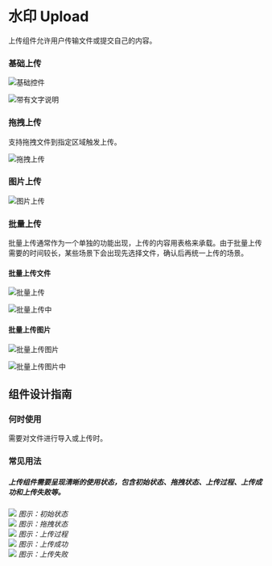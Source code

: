 # 水印 Upload

上传组件允许用户传输文件或提交自己的内容。
### 基础上传

![基础控件](https://oteam-tdesign-1258344706.cos-internal.ap-guangzhou.tencentcos.cn/site/design/guide/%E6%88%AA%E5%B1%8F2022-07-22%20%E4%B8%8A%E5%8D%8811.09.35.png)

![带有文字说明](https://tdesign.gtimg.com/site/design/images/带有文字说明-1848722.jpg)

### 拖拽上传
支持拖拽文件到指定区域触发上传。

![拖拽上传](https://tdesign.gtimg.com/site/design/images/拖拽上传-1848736.jpg)

### 图片上传

![图片上传](https://tdesign.gtimg.com/site/design/images/图片上传-1848750.jpg)

### 批量上传
批量上传通常作为一个单独的功能出现，上传的内容用表格来承载。由于批量上传需要的时间较长，某些场景下会出现先选择文件，确认后再统一上传的场景。

#### 批量上传文件
![批量上传](https://tdesign.gtimg.com/site/design/images/批量上传-1848761.jpg)

![批量上传中](https://tdesign.gtimg.com/site/design/images/批量上传中-1848782.jpg)

#### 批量上传图片

![批量上传图片](https://tdesign.gtimg.com/site/design/images/批量上传图片-1848803.jpg)

![批量上传图片中](https://tdesign.gtimg.com/site/design/images/批量上传图片中-1848814.jpg)

## 组件设计指南


### 何时使用

需要对文件进行导入或上传时。

### 常见用法

##### 上传组件需要呈现清晰的使用状态，包含初始状态、拖拽状态、上传过程、上传成功和上传失败等。

<div class="legend">
  <div class="item">
    <img src="https://oteam-tdesign-1258344706.cos.ap-guangzhou.myqcloud.com/site/design/%E4%B8%8A%E4%BC%A01@2x.png"/>
     <em>图示：初始状态</em>
  </div>

  <div class="item">
    <img src="https://oteam-tdesign-1258344706.cos.ap-guangzhou.myqcloud.com/site/design/%E4%B8%8A%E4%BC%A0-2@2x.png"/>
    <em>图示：拖拽状态</em>
  </div>

  <div class="item">
    <img src="https://oteam-tdesign-1258344706.cos.ap-guangzhou.myqcloud.com/site/design/%E4%B8%8A%E4%BC%A0-3@2x.png"/>
    <em>图示：上传过程</em>
  </div>

  <div class="item">
    <img src="https://oteam-tdesign-1258344706.cos.ap-guangzhou.myqcloud.com/site/design/%E4%B8%8A%E4%BC%A0-4@2x.png"/>
    <em>图示：上传成功</em>
  </div>

  <div class="item">
    <img src="https://oteam-tdesign-1258344706.cos.ap-guangzhou.myqcloud.com/site/design/upload-5@2x.png"/>
    <em>图示：上传失败</em>
  </div>
</div>
